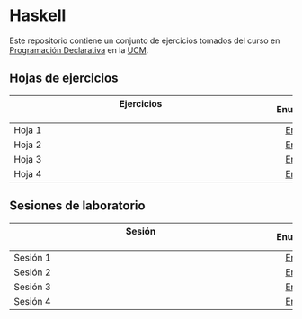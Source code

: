 # Haskell

Este repositorio contiene un conjunto de ejercicios tomados del curso en [Programación Declarativa](https://www.ucm.es/estudios/grado-matematicas-plan-800618) en la [UCM](https://www.ucm.es/ "Universidad Complutense de Madrid").

## Hojas de ejercicios

| Ejercicios &nbsp;&nbsp;&nbsp;&nbsp;&nbsp;&nbsp;&nbsp;&nbsp;&nbsp;&nbsp;&nbsp;&nbsp;&nbsp;&nbsp;&nbsp;&nbsp;&nbsp;&nbsp;&nbsp;&nbsp;&nbsp;&nbsp;&nbsp;&nbsp;&nbsp;&nbsp;&nbsp;&nbsp;&nbsp;&nbsp;&nbsp;&nbsp;&nbsp;&nbsp;&nbsp;&nbsp;&nbsp;&nbsp;&nbsp;&nbsp;&nbsp;&nbsp;&nbsp;&nbsp;&nbsp;&nbsp;&nbsp;&nbsp;&nbsp;&nbsp;&nbsp;&nbsp;&nbsp;&nbsp;&nbsp;&nbsp;&nbsp;&nbsp;&nbsp;&nbsp;&nbsp;&nbsp;&nbsp;&nbsp;&nbsp;&nbsp;&nbsp;&nbsp;&nbsp;&nbsp;&nbsp;&nbsp;&nbsp;&nbsp;&nbsp;&nbsp;&nbsp;&nbsp;&nbsp;&nbsp;&nbsp;&nbsp;&nbsp;&nbsp;&nbsp;&nbsp;&nbsp;&nbsp;&nbsp;&nbsp;&nbsp;&nbsp;&nbsp;&nbsp;&nbsp;&nbsp;&nbsp;&nbsp;&nbsp;&nbsp;&nbsp;&nbsp;&nbsp;&nbsp;&nbsp; | Enunciado           | Solución           |
| ------------- |:-------------:| :-------------:|
| Hoja 1    | [Enlace](Code/Hoja1.pdf) | [Enlace](Code/Hoja1.hs) |
| Hoja 2 | [Enlace](Code/Hoja2.pdf) | [Enlace](Code/Hoja2.hs) |
| Hoja 3   | [Enlace](Code/Hoja3.pdf) | [Enlace](Code/Hoja3.hs) |
| Hoja 4   | [Enlace](Code/Hoja4.pdf) | [Enlace](Code/Hoja4.hs) |



## Sesiones de laboratorio
| Sesión &nbsp;&nbsp;&nbsp;&nbsp;&nbsp;&nbsp;&nbsp;&nbsp;&nbsp;&nbsp;&nbsp;&nbsp;&nbsp;&nbsp;&nbsp;&nbsp;&nbsp;&nbsp;&nbsp;&nbsp;&nbsp;&nbsp;&nbsp;&nbsp;&nbsp;&nbsp;&nbsp;&nbsp;&nbsp;&nbsp;&nbsp;&nbsp;&nbsp;&nbsp;&nbsp;&nbsp;&nbsp;&nbsp;&nbsp;&nbsp;&nbsp;&nbsp;&nbsp;&nbsp;&nbsp;&nbsp;&nbsp;&nbsp;&nbsp;&nbsp;&nbsp;&nbsp;&nbsp;&nbsp;&nbsp;&nbsp;&nbsp;&nbsp;&nbsp;&nbsp;&nbsp;&nbsp;&nbsp;&nbsp;&nbsp;&nbsp;&nbsp;&nbsp;&nbsp;&nbsp;&nbsp;&nbsp;&nbsp;&nbsp;&nbsp;&nbsp;&nbsp;&nbsp;&nbsp;&nbsp;&nbsp;&nbsp;&nbsp;&nbsp;&nbsp;&nbsp;&nbsp;&nbsp;&nbsp;&nbsp;&nbsp;&nbsp;&nbsp;&nbsp;&nbsp;&nbsp;&nbsp;&nbsp;&nbsp;&nbsp;&nbsp;&nbsp;&nbsp;&nbsp;&nbsp; | Enunciado           | Solución           |
| ------------- |:-------------:| :-------------:|
| Sesión 1    | [Enlace](Code/Sesion1.pdf) | [Enlace](Code/Sesion1.hs) |
| Sesión 2 | [Enlace](Code/Sesion2.pdf) | [Enlace](Code/Sesion2.hs) |
| Sesión 3   | [Enlace](Code/Sesion3.pdf) | [Enlace](Code/Sesion3.hs) |
| Sesión 4   | [Enlace](Code/Sesion4.pdf) | [Enlace](Code/Sesion4.hs) |
